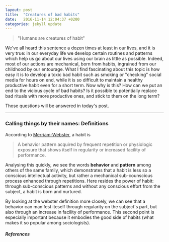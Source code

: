 ```yaml
---
layout: post
title:  "Creatures of bad habits"
date:   2016-11-14 12:04:37 +0200
categories: jekyll update
---
```

> "Humans are creatures of habit"

We've all heard this sentence a dozen times at least in our lives, and it is very true: in our everyday life we develop certain routines and patterns which help us go about our lives using our brain as little as possible. Indeed, most of our actions are mechanical, born from habits, ingrained from our childhood by our entourage.
What I find fascinating about this topic is how easy it is to develop a toxic bad habit such as smoking or "checking" social media for hours on end, while it is so difficult to maintain a healthy productive habit even for a short term. Now why is this? How can we put an end to the vicious cycle of bad habits? Is it possible to potentially replace bad rituals with more productive ones, and stick to them on the long term?

Those questions will be answered in today's post.

-------------------------------------------------

### Calling things by their names: Definitions

According to [Merriam-Webster][1], a habit is

> A behavior pattern acquired by frequent repetition or physiologic exposure that shows itself in regularity or increased facility of performance.

Analysing this quickly, we see the words **behavior** and **pattern** among others of the same family, which demonstrates that a habit is less so a conscious intellectual activity, but rather a mechanical sub-counscious process enhanced through repetitions.
Here resides the power of habit: through sub-conscious patterns and without any conscious effort from the subject, a habit is born and nurtured.

By looking at the webster definition more closely, we can see that a behavior can manifest iteself through regularity on the subject's part, but also through an increase in facility of performance. This second point is especially important because it embodies the good side of habits (what makes it so popular among sociologists).   

#### _References_

[1]: http://www.merriam-webster.com/dictionary/habit

